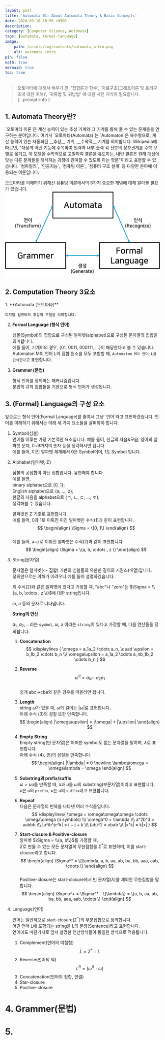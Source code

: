 ```yaml
---
layout: post
title: 'Automata 01: About Automata Theory & Basic Concepts'
date: 2024-09-10 10:56 +0900
description: 
category: [Computer Science, Automata]
tags: [automata, formal-language]
image:
    path: /assets/img/contents/automata_intro.png
    alt: automata_intro
pin: false
math: true
mermaid: true
toc: true
---
```


> 오토마타에 대해서 배우기 전, '집합론과 함수', '자료구조(그래프이론 및 트리구조에 대한 이해)', '귀류법 및 귀납법' 에 대한 사전 지식이 필요합니다.  
{: .prompt-info } 

<h2>1. Automata Theory란?</h2>
`오토마타 이론`은 계산 능력이 있는 추상 기계와 그 기계를 통해 풀 수 있는 문제들을 연구하는 분야입니다.  
여기서 `오토마타(Automata)`는 `Automaton`은 복수형으로, 계산 능력이 있는 자동화된 __추상__ 기계, __수학적__ 기계를 의미합니다.  
Wikipedia에 따르면, "대상의 어떤 기능에 주목하여 입력과 내부 출력 각 신호의 상호관계를 수학 모델로 옮기고, 이 모델을 수학적으로 고찰하여 결론을 유도하는, 내린 결론은 원래 대상에 맞는 다른 문제들을 해석하는 과정에 관여할 수 있도록 하는 학문"이라고 표현할 수 있습니다.  
`컴파일러`, `인공지능`, `컴퓨팅 이론`, `컴퓨터 구조 설계` 등 다양한 분야에 이용되는 이론입니다.  

오토마타를 이해하기 위해선 컴퓨팅 이론에서의 3가지 중요한 개념에 대해 알아볼 필요가 있습니다.
![automata_intro](/assets/img/contents/automata_intro.png)

<h2>2. Computation Theory 3요소</h2>
1. **Automata (오토마타)**  

    디지털 컴퓨터의 추상적 모델을 의미합니다.  

2. **Formal Language (형식 언어)**  

    심볼(Symbol)의 집합으로 구성된 알파벳(alphabet)으로 구성된 문자열의 집합을 의미합니다.  
    예를 들어, 기계어의 경우, {01, 0011, 000111, ...}이 해당한다고 볼 수 있습니다.  
    Automaton M이 언어 L의 집합 원소를 모두 포함할 때, `Automaton M이 언어 L을 인식한다`고 표현합니다.

3. **Grammer (문법)**  

    형식 언어를 정의하는 매커니즘입니다.  
    문법의 규칙 집합들을 기반으로 형식 언어가 생성됩니다.
   
<h2>3. (Formal) Language의 구성 요소</h2>
앞으로는 형식 언어(Formal Language)를 줄여서 그냥 `언어`라고 표현하겠습니다.  
언어를 이해하기 위해서는 아래 세 가지 요소들을 살펴봐야 합니다.

1. Symbol(심볼)  
    언어를 이루는 가장 기본적인 요소입니다. 예를 들어, 한글의 자음&모음, 영어의 알파벳 문자, 0~9까지의 숫자 등을 생각하시면 됩니다.  
    예를 들어, 이진 알파벳 체계에서 0은 Symbol이며, 1도 Symbol 입니다.  

2. Alphabet(알파벳, $\Sigma$)   

    심볼의 공집합이 아닌 집합입니다. 유한해야 합니다.  
    예를 들면,  
    binary alphabet으로 {0, 1};  
    English alphabet으로 {a, ..., z};    
    한글의 자음을 alphabet으로 {ㄱ, ㄴ, ㄷ, ..., ㅎ};    
    생각해볼 수 있습니다. 

    알파벳은 $\Sigma$ 기호로 표현합니다.  
    예를 들어, 0과 1로 이뤄진 이진 알파벳은 수식(1)과 같이 표현합니다.  
    $$
    \begin{align}
        \Sigma = \{0, 1\}
    \end{align}
    $$  
    예를 들어, a~z로 이뤄진 알파벳은 수식(2)과 같이 표현합니다.  
    $$
    \begin{align}
        \Sigma = \{a, b,  \cdots , z \}
    \end{align}
    $$  

3. String(문자열)  
   
   문자열은 알파벳(<- 집합) 기반의 심볼들의 유한한 길이의 시퀀스(배열)입니다.  
   정의만으로는 이해가 어려우니 예를 들어 설명하겠습니다.  

    위 수식(2)와 같은 알파벳이 있다고 가정할 때, "abc"나 "zero"는 $\Sigma = \\{a, b,  \cdots , z \\}$에 대한 string입니다.

    $\omega$, $\upsilon$ 등의 문자로 나타냅니다.

    __String의 연산__

    $a_1$, $a_2$, .. 라는 `symbol`,
    $\omega$, $\upsilon$ 이라는 `string`이 있다고 가정할 때, 다음 연산들을 정의합니다.  

    1) **Concatenation**  
        $$
        \displaylines
        {
        \omega = a_1a_2 \cdots a_n, \quad
        \upsilon = b_1b_2 \cdots b_n 
        \\\
        \omega\upsilon = a_1a_2 \cdots a_nb_1b_2 \cdots b_n
        }
        $$  

    2) **Reverse**  
        $$
        \omega^R = a_N \cdots a_2a_1
        $$  
        쉽게 abc->cba와 같은 경우를 떠올리면 됩니다.  

    3) **Length**  
        string $\omega$가 있을 때,  $\omega$의 길이는 $|\omega|$로 표현합니다.  
        아래 수식 (3)의 성질 또한 만족합니다.  
        $$
        \begin{align}
        |\omega\upsilon| = |\omega| + |\upsilon|
        \end{align}
        $$  

    4) **Empty String**  
        Empty string(빈 문자열)은 어떠한 symbol도 없는 문자열을 말하며, $\lambda$로 표현합니다.  
        아래 수식 (4), (5)의 성질을 만족합니다.  
        $$
        \begin{align}
        |\lambda| = 0
        \newline
        \lambda\omega = \omega\lambda = \omega
        \end{align}
        $$  

    5) **Substring과 prefix/suffix**  
        $\omega = \upsilon u$를 만족할 때, $\upsilon$과 $u$를 $\omega$의 substring(부문자열)이라고 표현합니다.  
        $\upsilon$은 $u$의 `prefix`, $u$는 $\upsilon$의 `suffix`라고 표현합니다.  

    6) **Repeat**  
        다음은 문자열의 반복을 나타낸 여러 수식들입니다.  
        $$
        \displaylines{
        \omega = \omega\omega\omega \cdots \omega\omega (n symbols)
        \\\
        \omega^0 = \lambda
        \\\
        a^2b^3 = aabbb
        \\\
        |a^ib^jc^k| = i + j + k
        \\\
        (ab)^2 = abab
        \\\
        |x^k| = k|x|
        }
        $$  

    7) **Start-closure & Positive-closure**  
        알파벳 $\Sigma = \\{a, b\\}$를 가정할 때,  
        $\Sigma$로 만들 수 있는 모든 문자열의 무한집합을 $\Sigma^*$로 표현하며, 이를 start-clousre라고 합니다.
        $$
        \begin{align}
        \Sigma^* = \{\lambda, a, b, aa, ab, ba, bb, aaa, aab, \cdots \}
        \end{align}
        $$  
        Positive-closure는 start-closure에서 빈 문자열($\lambda$)를 제외한 무한집합을 말합니다.  
        $$
        \begin{align}
        \Sigma^+ = \Sigma^* - \{\lambda\} = \{a, b, aa, ab, ba, bb, aaa, aab, \cdots \}
        \end{align}
        $$     

3. Language(언어)  

    언어는 일반적으로 start-closure($\Sigma^*$)의 부분집합으로 정의합니다.  
    어떤 언어 L에 포함되는 string을 L의 문장(Sentence)라고 표현합니다.  
    언어에도 마찬가지로 앞서 설명한 연산방식들이 동일한 방식으로 적용됩니다.  
    1) Complement(언어의 여집합)  
        $$ \bar{L} = \Sigma^* - L $$  
    2) Reverse(언어의 역)
        $$ L^R = \{\omega^R: \omega \} $$
    3) Concatenation(언어의 접합, 연결)
    4) Star-closure
    5) Positive-closure

<h1> 4. Grammer(문법)</h1>

# 5. 